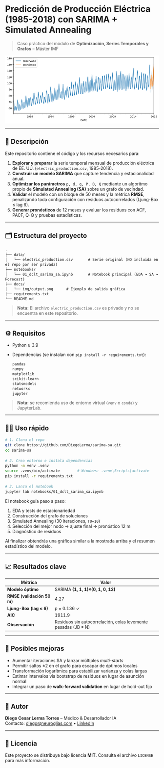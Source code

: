 # Predicción de Producción Eléctrica (1985-2018) con SARIMA + Simulated Annealing
> Caso práctico del módulo de **Optimización, Series Temporales y Grafos** – Máster IMF

![Forecast plot](docs/img/output.png)

---

## 📑 Descripción

Este repositorio contiene el código y los recursos necesarios para:

1. **Explorar y preparar** la serie temporal mensual de producción eléctrica de EE. UU. (`electric_production.csv`, 1985-2018).  
2. **Construir un modelo SARIMA** que capture tendencia y estacionalidad anual.  
3. **Optimizar los parámetros** `p, d, q, P, D, Q` mediante un algoritmo propio de **Simulated Annealing (SA)** sobre un grafo de vecindad.  
4. **Validar** el modelo con un bloque de 50 meses y la métrica **RMSE**, penalizando toda configuración con residuos autocorrelados (Ljung-Box ≤ lag 6).  
5. **Generar pronósticos** de 12 meses y evaluar los residuos con ACF, PACF, Q-Q y pruebas estadísticas.

---

## 🗂️ Estructura del proyecto

```
.
├── data/
│   └── electric_production.csv       # Serie original (NO incluida en el repo por ser privada)
├── notebooks/
│   └── 01_dclt_sarima_sa.ipynb       # Notebook principal (EDA → SA → Forecast)
├── docs/
│   └── img/output.png      # Ejemplo de salida gráfica
├── requirements.txt
└── README.md
```

> **Nota:** El archivo `electric_production.csv` es privado y no se encuentra en este repositorio.

---

## ⚙️ Requisitos

* Python ≥ 3.9  
* Dependencias (se instalan con `pip install -r requirements.txt`):

  ```
  pandas
  numpy
  matplotlib
  scikit-learn
  statsmodels
  networkx
  jupyter
  ```

> **Nota:** se recomienda uso de entorno virtual (`venv` o `conda`) y JupyterLab.

---

## 🏃‍♂️ Uso rápido

```bash
# 1. Clona el repo
git clone https://github.com/DiegoLerma/sarima-sa.git
cd sarima-sa

# 2. Crea entorno e instala dependencias
python -m venv .venv
source .venv/bin/activate        # Windows: .venv\Scripts\activate
pip install -r requirements.txt

# 3. Lanza el notebook
jupyter lab notebooks/01_dclt_sarima_sa.ipynb
```

El notebook guía paso a paso:

1. EDA y tests de estacionariedad  
2. Construcción del grafo de soluciones  
3. Simulated Annealing (30 iteraciones, `T0=10`)  
4. Selección del mejor nodo → ajuste final → pronóstico 12 m  
5. Diagnóstico de residuos

Al finalizar obtendrás una gráfica similar a la mostrada arriba y el resumen estadístico del modelo.

---

## 📈 Resultados clave

| Métrica | Valor |
|---------|-------|
| **Modelo óptimo** | SARIMA **(1, 1, 1)×(0, 1, 0, 12)** |
| **RMSE (validación 50 m)** | 4.27 |
| **Ljung-Box (lag ≤ 6)** | p = 0.136 ✓ |
| **AIC** | 1911.9 |
| **Observación** | Residuos sin autocorrelación, colas levemente pesadas (JB ≠ N) |

---

## 🔬 Posibles mejoras

* Aumentar iteraciones SA y lanzar múltiples *multi-starts*  
* Permitir saltos ±2 en el grafo para escapar de óptimos locales  
* Transformación logarítmica para estabilizar varianza y colas largas  
* Estimar intervalos vía bootstrap de residuos en lugar de asunción normal  
* Integrar un paso de **walk-forward validation** en lugar de hold-out fijo

---

## 👤 Autor

**Diego Cesar Lerma Torres** – Médico & Desarrollador IA  
Contacto: diego@neuroglias.com • [LinkedIn](https://www.linkedin.com/in/diego-lerma/)

---

## 📄 Licencia

Este proyecto se distribuye bajo licencia **MIT**. Consulta el archivo `LICENSE` para más información.